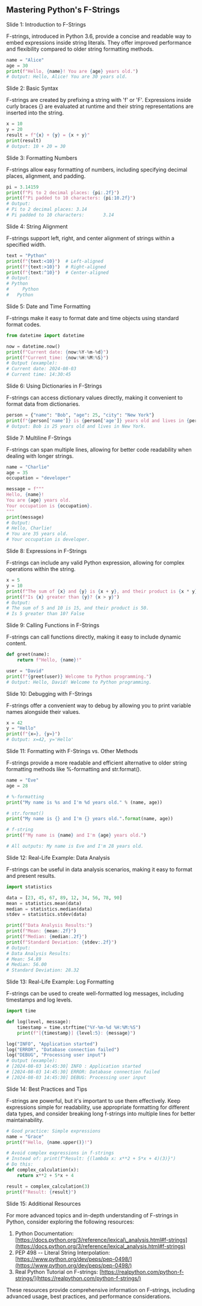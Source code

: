 ## Mastering Python's F-Strings
Slide 1: Introduction to F-Strings

F-strings, introduced in Python 3.6, provide a concise and readable way to embed expressions inside string literals. They offer improved performance and flexibility compared to older string formatting methods.

```python
name = "Alice"
age = 30
print(f"Hello, {name}! You are {age} years old.")
# Output: Hello, Alice! You are 30 years old.
```

Slide 2: Basic Syntax

F-strings are created by prefixing a string with 'f' or 'F'. Expressions inside curly braces {} are evaluated at runtime and their string representations are inserted into the string.

```python
x = 10
y = 20
result = f"{x} + {y} = {x + y}"
print(result)
# Output: 10 + 20 = 30
```

Slide 3: Formatting Numbers

F-strings allow easy formatting of numbers, including specifying decimal places, alignment, and padding.

```python
pi = 3.14159
print(f"Pi to 2 decimal places: {pi:.2f}")
print(f"Pi padded to 10 characters: {pi:10.2f}")
# Output:
# Pi to 2 decimal places: 3.14
# Pi padded to 10 characters:       3.14
```

Slide 4: String Alignment

F-strings support left, right, and center alignment of strings within a specified width.

```python
text = "Python"
print(f"{text:<10}")  # Left-aligned
print(f"{text:>10}")  # Right-aligned
print(f"{text:^10}")  # Center-aligned
# Output:
# Python    
#     Python
#   Python
```

Slide 5: Date and Time Formatting

F-strings make it easy to format date and time objects using standard format codes.

```python
from datetime import datetime

now = datetime.now()
print(f"Current date: {now:%Y-%m-%d}")
print(f"Current time: {now:%H:%M:%S}")
# Output (example):
# Current date: 2024-08-03
# Current time: 14:30:45
```

Slide 6: Using Dictionaries in F-Strings

F-strings can access dictionary values directly, making it convenient to format data from dictionaries.

```python
person = {"name": "Bob", "age": 25, "city": "New York"}
print(f"{person['name']} is {person['age']} years old and lives in {person['city']}.")
# Output: Bob is 25 years old and lives in New York.
```

Slide 7: Multiline F-Strings

F-strings can span multiple lines, allowing for better code readability when dealing with longer strings.

```python
name = "Charlie"
age = 35
occupation = "developer"

message = f"""
Hello, {name}!
You are {age} years old.
Your occupation is {occupation}.
"""
print(message)
# Output:
# Hello, Charlie!
# You are 35 years old.
# Your occupation is developer.
```

Slide 8: Expressions in F-Strings

F-strings can include any valid Python expression, allowing for complex operations within the string.

```python
x = 5
y = 10
print(f"The sum of {x} and {y} is {x + y}, and their product is {x * y}.")
print(f"Is {x} greater than {y}? {x > y}")
# Output:
# The sum of 5 and 10 is 15, and their product is 50.
# Is 5 greater than 10? False
```

Slide 9: Calling Functions in F-Strings

F-strings can call functions directly, making it easy to include dynamic content.

```python
def greet(name):
    return f"Hello, {name}!"

user = "David"
print(f"{greet(user)} Welcome to Python programming.")
# Output: Hello, David! Welcome to Python programming.
```

Slide 10: Debugging with F-Strings

F-strings offer a convenient way to debug by allowing you to print variable names alongside their values.

```python
x = 42
y = "Hello"
print(f"{x=}, {y=}")
# Output: x=42, y='Hello'
```

Slide 11: Formatting with F-Strings vs. Other Methods

F-strings provide a more readable and efficient alternative to older string formatting methods like %-formatting and str.format().

```python
name = "Eve"
age = 28

# %-formatting
print("My name is %s and I'm %d years old." % (name, age))

# str.format()
print("My name is {} and I'm {} years old.".format(name, age))

# f-string
print(f"My name is {name} and I'm {age} years old.")

# All outputs: My name is Eve and I'm 28 years old.
```

Slide 12: Real-Life Example: Data Analysis

F-strings can be useful in data analysis scenarios, making it easy to format and present results.

```python
import statistics

data = [23, 45, 67, 89, 12, 34, 56, 78, 90]
mean = statistics.mean(data)
median = statistics.median(data)
stdev = statistics.stdev(data)

print(f"Data Analysis Results:")
print(f"Mean: {mean:.2f}")
print(f"Median: {median:.2f}")
print(f"Standard Deviation: {stdev:.2f}")
# Output:
# Data Analysis Results:
# Mean: 54.89
# Median: 56.00
# Standard Deviation: 28.32
```

Slide 13: Real-Life Example: Log Formatting

F-strings can be used to create well-formatted log messages, including timestamps and log levels.

```python
import time

def log(level, message):
    timestamp = time.strftime("%Y-%m-%d %H:%M:%S")
    print(f"[{timestamp}] {level:5}: {message}")

log("INFO", "Application started")
log("ERROR", "Database connection failed")
log("DEBUG", "Processing user input")
# Output (example):
# [2024-08-03 14:45:30] INFO : Application started
# [2024-08-03 14:45:30] ERROR: Database connection failed
# [2024-08-03 14:45:30] DEBUG: Processing user input
```

Slide 14: Best Practices and Tips

F-strings are powerful, but it's important to use them effectively. Keep expressions simple for readability, use appropriate formatting for different data types, and consider breaking long f-strings into multiple lines for better maintainability.

```python
# Good practice: Simple expressions
name = "Grace"
print(f"Hello, {name.upper()}!")

# Avoid complex expressions in f-strings
# Instead of: print(f"Result: {(lambda x: x**2 + 5*x + 4)(3)}")
# Do this:
def complex_calculation(x):
    return x**2 + 5*x + 4

result = complex_calculation(3)
print(f"Result: {result}")
```

Slide 15: Additional Resources

For more advanced topics and in-depth understanding of F-strings in Python, consider exploring the following resources:

1. Python Documentation: [https://docs.python.org/3/reference/lexical\_analysis.html#f-strings](https://docs.python.org/3/reference/lexical_analysis.html#f-strings)
2. PEP 498 -- Literal String Interpolation: [https://www.python.org/dev/peps/pep-0498/](https://www.python.org/dev/peps/pep-0498/)
3. Real Python Tutorial on F-strings: [https://realpython.com/python-f-strings/](https://realpython.com/python-f-strings/)

These resources provide comprehensive information on F-strings, including advanced usage, best practices, and performance considerations.

